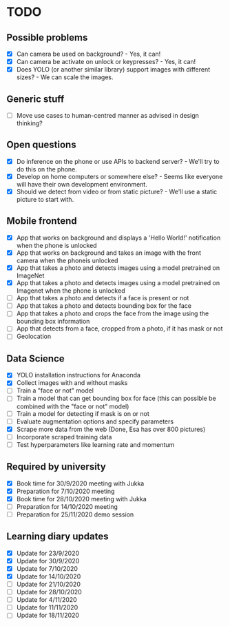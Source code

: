 # TODO

## Possible problems
- [x] Can camera be used on background? - Yes, it can!
- [x] Can camera be activate on unlock or keypresses? - Yes, it can!
- [x] Does YOLO (or another similar library) support images with different sizes? - We can scale the images.

## Generic stuff
- [ ] Move use cases to human-centred manner as advised in design thinking?

## Open questions
- [x] Do inference on the phone or use APIs to backend server? - We'll try to do this on the phone.
- [x] Develop on home computers or somewhere else? - Seems like everyone will have their own development environment.
- [x] Should we detect from video or from static picture? - We'll use a static picture to start with.

## Mobile frontend
- [x] App that works on background and displays a 'Hello World!' notification when the phone is unlocked
- [x] App that works on background and takes an image with the front camera when the phoneis unlocked
- [x] App that takes a photo and detects images using a model pretrained on ImageNet
- [x] App that takes a photo and detects images using a model pretrained on Imagenet when the phone is unlocked
- [ ] App that takes a photo and detects if a face is present or not
- [ ] App that takes a photo and detects bounding box for the face
- [ ] App that takes a photo and crops the face from the image using the bounding box information
- [ ] App that detects from a face, cropped from a photo, if it has mask or not
- [ ] Geolocation

## Data Science
- [x] YOLO installation instructions for Anaconda
- [x] Collect images with and without masks
- [ ] Train a "face or not" model
- [ ] Train a model that can get bounding box for face (this can possible be combined with the "face or not" model)
- [ ] Train a model for detecting if mask is on or not
- [ ] Evaluate augmentation options and specify parameters
- [x] Scrape more data from the web (Done, Esa has over 800 pictures)
- [ ] Incorporate scraped training data
- [ ] Test hyperparameters like learning rate and momentum

## Required by university
- [x] Book time for 30/9/2020 meeting with Jukka
- [x] Preparation for 7/10/2020 meeting
- [x] Book time for 28/10/2020 meeting with Jukka
- [ ] Preparation for 14/10/2020 meeting
- [ ] Preparation for 25/11/2020 demo session

## Learning diary updates
- [x] Update for 23/9/2020
- [x] Update for 30/9/2020
- [x] Update for 7/10/2020
- [x] Update for 14/10/2020
- [ ] Update for 21/10/2020
- [ ] Update for 28/10/2020
- [ ] Update for 4/11/2020
- [ ] Update for 11/11/2020
- [ ] Update for 18/11/2020
